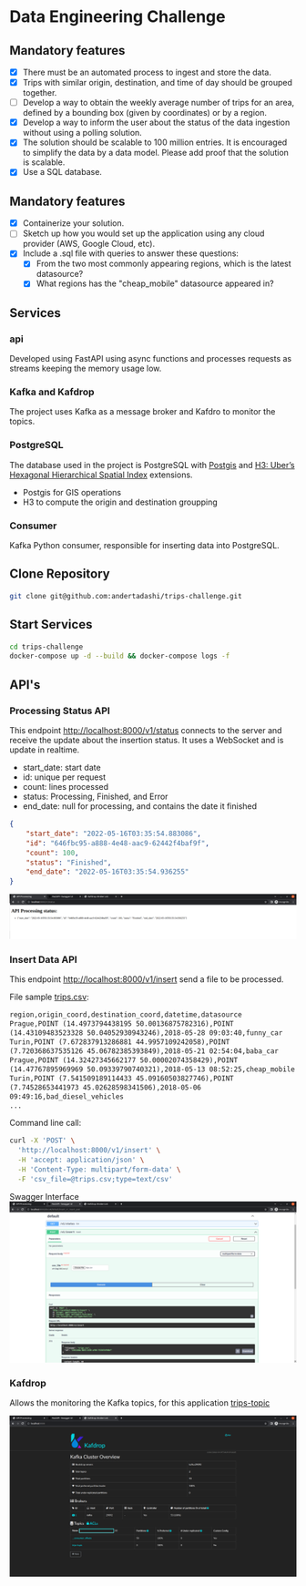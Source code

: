 
# Data Engineering Challenge

## Mandatory features

- [x] There must be an automated process to ingest and store the data.
- [X] Trips with similar origin, destination, and time of day should be grouped together.
- [ ] Develop a way to obtain the weekly average number of trips for an area, defined by a
bounding box (given by coordinates) or by a region.
- [x] Develop a way to inform the user about the status of the data ingestion without using a
polling solution.
- [x] The solution should be scalable to 100 million entries. It is encouraged to simplify the
data by a data model. Please add proof that the solution is scalable.
- [x] Use a SQL database.

## Mandatory features

- [x] Containerize your solution.
- [ ] Sketch up how you would set up the application using any cloud provider (AWS, Google
Cloud, etc).
- [X] Include a .sql file with queries to answer these questions:
    * [x] From the two most commonly appearing regions, which is the latest datasource?
    * [x] What regions has the "cheap_mobile" datasource appeared in?

## Services

### api

Developed using FastAPI using async functions and processes requests as streams keeping the memory usage low.

### Kafka and Kafdrop

The project uses Kafka as a message broker and Kafdro to monitor the topics.

### PostgreSQL

The database used in the project is PostgreSQL with [Postgis](https://postgis.net/) and [H3: Uber’s Hexagonal Hierarchical Spatial Index](https://eng.uber.com/h3/) extensions. 
- Postgis for GIS operations
- H3 to compute the origin and destination groupping

### Consumer

Kafka Python consumer, responsible for inserting data into PostgreSQL. 

## Clone Repository

```bash
git clone git@github.com:andertadashi/trips-challenge.git
```


## Start Services

```bash
cd trips-challenge
docker-compose up -d --build && docker-compose logs -f 
```

## API's


### Processing Status API

This endpoint [http://localhost:8000/v1/status](http://localhost:8000/v1/status) connects to the server and receive the update about the insertion status. It uses a WebSocket and is update in realtime. 

- start_date: start date
- id: unique per request
- count: lines processed
- status: Processing, Finished, and Error
- end_date: null for processing, and contains the date it finished

```json
{
    "start_date": "2022-05-16T03:35:54.883086", 
    "id": "646fbc95-a888-4e48-aac9-62442f4baf9f", 
    "count": 100, 
    "status": "Finished", 
    "end_date": "2022-05-16T03:35:54.936255"
}
```

![Status API](images/status_api.png)

### Insert Data API

This endpoint [http://localhost:8000/v1/insert](http://localhost:8000/v1/insert) send a file to be processed.

File sample [trips.csv](data/files/trips.csv):
```
region,origin_coord,destination_coord,datetime,datasource
Prague,POINT (14.4973794438195 50.00136875782316),POINT (14.43109483523328 50.04052930943246),2018-05-28 09:03:40,funny_car
Turin,POINT (7.672837913286881 44.9957109242058),POINT (7.720368637535126 45.06782385393849),2018-05-21 02:54:04,baba_car
Prague,POINT (14.32427345662177 50.00002074358429),POINT (14.47767895969969 50.09339790740321),2018-05-13 08:52:25,cheap_mobile
Turin,POINT (7.541509189114433 45.09160503827746),POINT (7.74528653441973 45.02628598341506),2018-05-06 09:49:16,bad_diesel_vehicles
... 
```

Command line call:
```bash
curl -X 'POST' \
  'http://localhost:8000/v1/insert' \
  -H 'accept: application/json' \
  -H 'Content-Type: multipart/form-data' \
  -F 'csv_file=@trips.csv;type=text/csv'
```

Swagger Interface
![Insert Data API](images/insert_api.png)

### Kafdrop 

Allows the monitoring the Kafka topics, for this application [trips-topic](http://localhost:9000/topic/trips-topic)  

![Kafdrop](images/kafdrop.png)